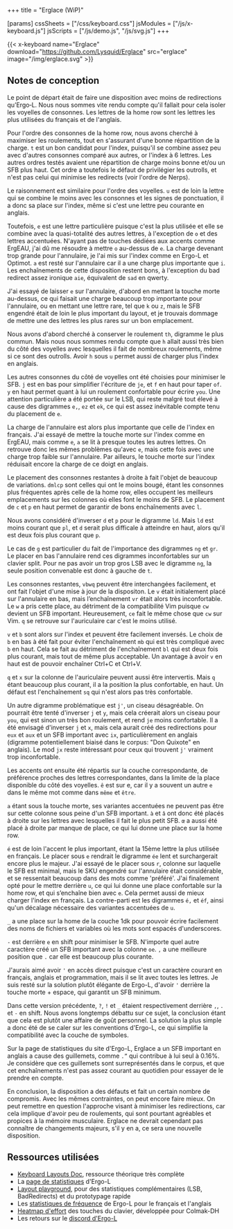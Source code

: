 +++
title = "Erglace (WiP)"

[params]
cssSheets = ["/css/keyboard.css"]
jsModules = ["/js/x-keyboard.js"]
jsScripts = ["/js/demo.js", "/js/svg.js"]
+++

{{< x-keyboard
    name="Erglace"
    download="https://github.com/Lysquid/Erglace"
    src="erglace"
    image="/img/erglace.svg" >}}


## Notes de conception

Le point de départ était de faire une disposition avec moins de redirections
qu’Ergo‑L. Nous nous sommes vite rendu compte qu'il fallait pour cela isoler les
voyelles de consonnes. Les lettres de la home row sont les lettres les plus
utilisées du français et de l'anglais.

<!-- - Les voyelles sont à gauche car ErgEAU tire profit des touches disponibles tout à droite pour rajouter des consonnes rares. Par ailleurs, c'est aussi le choix de Bépo et Optimot, ce qui permet des transitions plus faciles. -->

Pour l'ordre des consonnes de la home row, nous avons cherché à maximiser les
roulements, tout en s'assurant d'une bonne répartition de la charge. `t` est un
bon candidat pour l'index, puisqu'il se combine assez peu avec d'autres
consonnes comparé aux autres, or l'index à 6 lettres. Les autres ordres testés
avaient une répartition de charge moins bonne et/ou un SFB plus haut. Cet ordre
a toutefois le défaut de privilégier les outrolls, et n'est pas celui qui
minimise les redirects (voir l'ordre de Nerps).

Le raisonnement est similaire pour l'ordre des voyelles. `u` est de loin la
lettre qui se combine le moins avec les consonnes et les signes de ponctuation,
il a donc sa place sur l'index, même si c'est une lettre peu courante en
anglais.
<!-- Le roulement `eau`, courant en français, a donné l'ordre de voyelles de ErgEAU. -->

Toutefois, `e` est une lettre particulière puisque c'est la plus utilisée et
elle se combine avec la quasi-totalité des autres lettres, à l'exception de `o`
et des lettres accentuées. N'ayant pas de touches dédiées aux accents comme
ErgEAU, j'ai dû me résoudre à mettre `o` au-dessus de `e`. La charge devenant
trop grande pour l'annulaire, je l'ai mis sur l'index comme en Ergo-L et
Optimot. `a` est resté sur l'annulaire car il a une charge plus importante que
`i`. Les enchaînements de cette disposition restent bons, à l'exception du bad
redirect assez ironique `aie`, équivalent de `sad` en qwerty.

J'ai essayé de laisser `e` sur l'annulaire, d'abord en mettant la touche morte
au-dessus, ce qui faisait une charge beaucoup trop importante pour l'annulaire,
ou en mettant une lettre rare, tel que `k` ou `z`, mais le SFB engendré était de
loin le plus important du layout, et je trouvais dommage de mettre une des
lettres les plus rares sur un bon emplacement.

Nous avons d'abord cherché à conserver le roulement `th`, digramme le plus
commun. Mais nous nous sommes rendu compte que `h` allait aussi très bien du
côté des voyelles avec lesquelles il fait de nombreux roulements, même si ce
sont des outrolls. Avoir `h` sous `u` permet aussi de charger plus l'index en
anglais.

Les autres consonnes du côté de voyelles ont été choisies pour minimiser le SFB.
`j` est en bas pour simplifier l'écriture de `je`, et `f` en haut pour taper
`of`. `y` en haut permet quant à lui un roulement confortable pour écrire `you`.
Une attention particulière a été portée sur le LSB, qui reste malgré tout élevé
à cause des digrammes `e,`, `ez` et `ek`, ce qui est assez inévitable compte
tenu du placement de `e`.

La charge de l'annulaire est alors plus importante que celle de l'index en
français. J'ai essayé de mettre la touche morte sur l'index comme en ErgEAU,
mais comme `e`, `a` se lit à presque toutes les autres lettres. On retrouve donc
les mêmes problèmes qu'avec `e`, mais cette fois avec une charge trop faible sur
l'annulaire. Par ailleurs, le touche morte sur l'index réduisait encore la
charge de ce doigt en anglais.

Le placement des consonnes restantes à droite à fait l'objet de beaucoup de
variations. `dmlcp` sont celles qui ont le moins bougé, étant les consonnes plus
fréquentes après celle de la home row, elles occupent les meilleurs emplacements
sur les colonnes où elles font le moins de SFB. Le placement de `c` et `p` en
haut permet de garantir de bons enchaînements avec `l`.

Nous avons considéré d'inverser `d` et `p` pour le digramme `ld`. Mais `ld` est
moins courant que `pl`, et `d` serait plus difficale à atteindre en haut, alors
qu'il est deux fois plus courant que `p`.

Le cas de `g` est particulier du fait de l'importance des  digrammes `ng` et
`gr`. Le placer en bas l'annulaire rend ces digrammes inconfortables sur un
clavier split. Pour ne pas avoir un trop gros LSB avec le digramme `ng`, la
seule position convenable est donc à gauche de `t`.

Les consonnes restantes, `vbwq` peuvent être interchangées facilement, et ont
fait l'objet d'une mise à jour de la dispositon. Le `v` était initialement placé
sur l'annulaire en bas, mais l’enchaînement `vr` était alors très inconfortable.
Le `w` a pris cette place, au détriment de la compatibilité Vim puisque `cw`
devient un SFB important. Heureusement, `ce` fait le même chose que `cw` sur
Vim. `q` se retrouve sur l'auriculaire car c'est le moins utilisé.

`v` et `b` sont alors sur l'index et peuvent être facilement inversés. Le choix
de `b` en bas à été fait pour éviter l'enchaînement `mb` qui est très compliqué
avec `b` en haut. Cela se fait au détriment de l'enchaînement `bl` qui est deux
fois plus courant, mais tout de même plus acceptable. Un avantage à avoir `v` en
haut est de pouvoir enchaîner Ctrl+C et Ctrl+V.

`q` et `x` sur la colonne de l'auriculaire peuvent aussi être intervertis. Mais
`q` étant beaucoup plus courant, il a la position la plus confortable, en haut.
Un défaut est l'enchaînement `sq` qui n'est alors pas très confortable.

Un autre digramme problématique est `j'`, un ciseau désagréable. On pourrait
être tenté d'inverser `j` et `y`, mais cela créerait alors un ciseau pour `you`,
qui est sinon un très bon roulement, et rend `je` moins confortable. Il a été
envisagé d'inverser `j` et `x`, mais cela aurait créé des redirections pour
`eux` et `aux` et un SFB important avec `ix`, particulièrement en anglais
(digramme potentiellement biaisé dans le corpus: "Don Quixote" en anglais). Le
mod `jx` reste intéressant pour ceux qui trouvent `j'` vraiment trop
inconfortable.

Les accents ont ensuite été répartis sur la couche correspondante, de préférence
proches des lettres correspondantes, dans la limite de la place disponible du
côté des voyelles. `ê` est sur e, car il y a souvent un autre `e` dans le même
mot comme dans `même` et `être`.

`a` étant sous la touche morte, ses variantes accentuées ne peuvent pas être sur
cette colonne sous peine d'un SFB important. `à` et `â` ont donc été placés à
droite sur les lettres avec lesquelles il fait le plus petit SFB. `œ` a aussi
été placé à droite par manque de place, ce qui lui donne une place sur la home
row.

`é` est de loin l'accent le plus important, étant la 15ème lettre la plus
utilisée en français. Le placer sous `e` rendrait le digramme `ée` lent et
surchargerait encore plus le majeur. J'ai essayé de le placer sous `r`, colonne
sur laquelle le SFB est minimal, mais le SKU engendré sur l'annulaire était
considérable, et se ressentait beaucoup dans des mots comme 'préféré'. J'ai
finalement opté pour le mettre derrière `u`, ce qui lui donne une place
confortable sur la home row, et qui s’enchaîne bien avec `e`. Cela permet aussi
de mieux charger l'index en français. La contre-parti est les digrammes `é,` et
`éf`, ainsi qu'un décalage nécessaire des variantes accentuées de `u`.

`_` a une place sur la home de la couche 1dk pour pouvoir écrire facilement des
noms de fichiers et variables où les mots sont espacés d'underscores.

`-` est derrière `e` en shift pour minimiser le SFB. N'importe quel autre
caractère créé un SFB important avec la colonne `oe`. `,` a une meilleure
position que `.` car elle est beaucoup plus courante.

J'aurais aimé avoir `'` en accès direct puisque c'est un caractère courant en
français, anglais et programmation, mais il se lit avec toutes les lettres. Je
suis resté sur la solution plutôt élégante de Ergo-L, d'avoir `'` derrière la
touche morte + espace, qui garantit un SFB minimum.

<!-- Historiquement, Erglace avait sa propre couche de symbole, héritée de ma couche personelle, toujours disponible sur mon [firmware QMK](https://github.com/Lysquid/qmk_keymap). Mais Erglace étant développé au sein de la communauté Ergo-L, il est apparu plus pertinent de reprendre celle d'Ergo-L. Cela permet de simplifier la maintenance et de rendre plus clair la différence entre Ergo-L et Erglace. -->

Dans cette version précédente, `?`, `!` et `_` étaient respectivement derrière
`,`, `.` et `-` en shift. Nous avons longtemps débattu sur ce sujet, la
conclusion étant que cela est plutôt une affaire de goût personnel. La solution
la plus simple a donc été de se caler sur les conventions d'Ergo-L, ce qui
simplifie la compatibilité avec la couche de symboles.

Sur la page de statistiques du site d'Ergo-L, Erglace a un SFB important en
anglais a cause des guillemets, comme `.”` qui contribue à lui seul à 0.16%. Je
considère que ces guillemets sont surreprésentés dans le corpus, et que cet
enchaînements n'est pas assez courant au quotidien pour essayer de le prendre en
compte.

En conclusion, la disposition a des défauts et fait un certain nombre de
compromis. Avec les mêmes contraintes, on peut encore faire mieux. On peut
remettre en question l'approche visant à minimiser les redirections, car cela
implique d'avoir peu de roulements, qui sont pourtant agréables et propices à la
mémoire musculaire. Erglace ne devrait cependant pas connaître de changements
majeurs, s'il y en a, ce sera une nouvelle disposition.


## Ressources utilisées

- [Keyboard Layouts Doc](https://bit.ly/keyboard-layouts-doc), ressource théorique très complète
- La [page de statistiques](https://lysquid.github.io/Erglace/stats) d'Ergo-L
- [Layout playground](https://o-x-e-y.github.io/layouts/playground/), pour des statistiques complémentaires (LSB, BadRedirects) et du prototypage rapide
- Les [statistiques de fréquence](https://github.com/Nuclear-Squid/ergol/tree/master/data/corpus) de Ergo-L pour le français et l'anglais
- [Heatmap d'effort](https://colemakmods.github.io/mod-dh/model.html) des touches du clavier, développée pour Colmak-DH
- Les retours sur le [discord d'Ergo-L](https://discord.gg/RH34GjQEgC)
